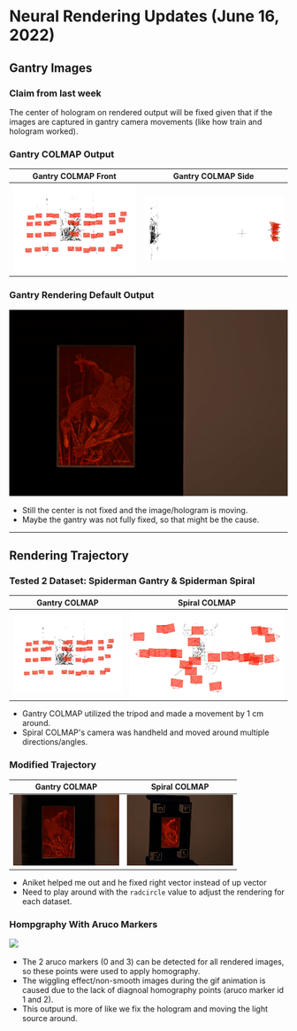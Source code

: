 # Neural Rendering Updates (June 16, 2022)

## Gantry Images
### Claim from last week
The center of hologram on rendered output will be fixed given that if the images are captured in gantry camera movements (like how train and hologram worked).

### Gantry COLMAP Output
| Gantry COLMAP Front | Gantry COLMAP Side |
|:--------:|:---------:|
|![](../colmap_output/spiderman/spiderman_gantry_1.png)|![](../colmap_output/spiderman/spiderman_gantry_2.png)

### Gantry Rendering Default Output
![](../nerf_output/spiderman/spiderman_gantry.gif)
- Still the center is not fixed and the image/hologram is moving.
- Maybe the gantry was not fully fixed, so that might be the cause.

<hr/>

## Rendering Trajectory
### Tested 2 Dataset: Spiderman Gantry & Spiderman Spiral
| Gantry COLMAP | Spiral COLMAP |
|:--------:|:---------:|
|![](../colmap_output/spiderman/spiderman_gantry_1.png)|![](../colmap_output/spiderman/spiderman_spiral.png)

- Gantry COLMAP utilized the tripod and made a movement by 1 cm around.
- Spiral COLMAP's camera was handheld and moved around multiple directions/angles.

### Modified Trajectory

| Gantry COLMAP | Spiral COLMAP |
|:--------:|:---------:|
|![](../nerf_output/spiderman/spiderman_gantry_trajectory_down.gif)|![](../nerf_output/spiderman/spiderman_spiral_trajectory_down.gif)

- Aniket helped me out and he fixed right vector instead of up vector
- Need to play around with the `radcircle` value to adjust the rendering for each dataset.

### Hompgraphy With Aruco Markers
![](../nerf_output/spiderman/spiderman_spiral_homography.gif)

- The 2 aruco markers (0 and 3) can be detected for all rendered images, so these points were used to apply homography.
- The wiggling effect/non-smooth images during the gif animation is caused due to the lack of diagnoal homography points (aruco marker id 1 and 2).
- This output is more of like we fix the hologram and moving the light source around.